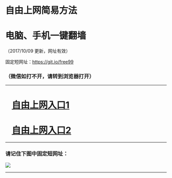 ﻿# 自由上网简易方法

# 电脑、手机一键翻墙

（2017/10/09 更新，网址有效）

固定短网址：https://git.io/free99

### （微信如打不开，请转到浏览器打开）


***





# &nbsp;&nbsp; <a href="http://ft992614021.fwq-tz-1001.info/fwqtz01.html?t=100900118308 " target="_blank">自由上网入口1</a>
# &nbsp;&nbsp; <a href="http://ft2269722651.fwq-tz-1002.info/fwqtz02.html?t=10090015508 " target="_blank">自由上网入口2</a>
***

### 请记住下图中固定短网址：

<img src="https://s3-us-west-2.amazonaws.com/fwq-1001/yjfq-20170905okok.png" /> 


***

